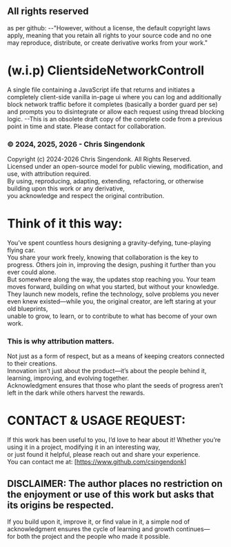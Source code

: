 ## All rights reserved
as per github: 
  --"However, without a license, the default copyright laws apply, meaning that you retain all rights to your source code and no one may reproduce, distribute, or create derivative works from your work."
  
# (w.i.p) ClientsideNetworkControll
  A single file containing a JavaScript iife that returns and initiates a completely client-side vanilla in-page ui where you can log and additionally block network traffic before it completes (basically a border guard per se) and prompts you to disintegrate or allow each request using thread blocking logic.
--This is an obsolete draft copy of the complete code from a previous point in time and state. Please contact for collaboration.

 ### © 2024, 2025, 2026 - Chris Singendonk  
Copyright (c) 2024-2026 Chris Singendonk. All Rights Reserved.  
 Licensed under an open-source model for public viewing, modification, and use, with attribution required.  
 By using, reproducing, adapting, extending, refactoring, or otherwise building upon this work or any derivative,  
 you acknowledge and respect the original contribution.  

 # Think of it this way: 
 You’ve spent countless hours designing a gravity-defying, tune-playing flying car.  
 You share your work freely, knowing that collaboration is the key to progress. Others join in, improving the design, pushing it further than you ever could alone.  
 But somewhere along the way, the updates stop reaching you. Your team moves forward, building on what you started, but without your knowledge.  
 They launch new models, refine the technology, solve problems you never even knew existed—while you, the original creator, are left staring at your old blueprints,  
 unable to grow, to learn, or to contribute to what has become of your own work.  

 ### This is why attribution matters. 
 Not just as a form of respect, but as a means of keeping creators connected to their creations.  
 Innovation isn’t just about the product—it’s about the people behind it, learning, improving, and evolving together.  
 Acknowledgment ensures that those who plant the seeds of progress aren’t left in the dark while others harvest the rewards.  

 # CONTACT & USAGE REQUEST:  
 If this work has been useful to you, I’d love to hear about it! Whether you’re using it in a project, modifying it in an interesting way,  
 or just found it helpful, please reach out and share your experience.  
 You can contact me at: [https://www.github.com/csingendonk]

 ## DISCLAIMER: The author places no restriction on the enjoyment or use of this work but asks that its origins be respected.  
 If you build upon it, improve it, or find value in it, a simple nod of acknowledgment ensures the cycle of learning and growth continues—  
 for both the project and the people who made it possible.  
